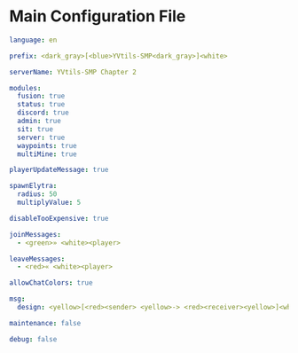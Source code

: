 # Main Configuration File

```yaml
language: en
```

```yaml
prefix: <dark_gray>[<blue>YVtils-SMP<dark_gray>]<white>
```

```yaml
serverName: YVtils-SMP Chapter 2
```

```yaml
modules:
  fusion: true
  status: true
  discord: true
  admin: true
  sit: true
  server: true
  waypoints: true
  multiMine: true
```

```yaml
playerUpdateMessage: true
```

```yaml
spawnElytra:
  radius: 50
  multiplyValue: 5
```

```yaml
disableTooExpensive: true
```

```yaml
joinMessages:
  - <green>» <white><player>
```

```yaml
leaveMessages:
  - <red>« <white><player>
```

```yaml
allowChatColors: true
```

```yaml
msg:
  design: <yellow>[<red><sender> <yellow>-> <red><receiver><yellow>]<white> <message>
```

```yaml
maintenance: false
```

```yaml
debug: false
```
